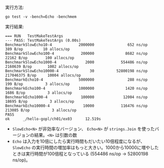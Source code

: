 実行方法:

```
go test -v -bench=Echo -benchmem
```


実行結果:

```
=== RUN   TestMakeTestArgs
--- PASS: TestMakeTestArgs (0.00s)
BenchmarkSlowEcho10-4            2000000               652 ns/op             389 B/op         10 allocs/op
BenchmarkSlowEcho100-4            200000              8682 ns/op           22162 B/op        100 allocs/op
BenchmarkSlowEcho1000-4             2000            554486 ns/op         2160639 B/op       1002 allocs/op
BenchmarkSlowEcho10000-4              30          52800198 ns/op        217046375 B/op     10004 allocs/op
BenchmarkEcho10-4                5000000               288 ns/op             199 B/op          3 allocs/op
BenchmarkEcho100-4               1000000              1420 ns/op            1686 B/op          3 allocs/op
BenchmarkEcho1000-4               100000             12004 ns/op           18695 B/op          3 allocs/op
BenchmarkEcho10000-4               10000            116476 ns/op          213085 B/op          3 allocs/op
PASS
ok      _/hello-gopl/ch01/ex03      12.519s
```

- `SlowEcho<N>` が非効率なバージョン、 `Echo<N>` が `strings.Join` を使ったバージョンの結果。`<N>` は引数の数
- `Echo` は入力を10倍にしたら実行時間もだいたい10倍程度になるが、 `SlowEcho` の実行時間の増加率はもっと大きい。1000から10000に増やしたときは実行時間が100倍程となっている (554486 ns/op → 52800198 ns/op)。
